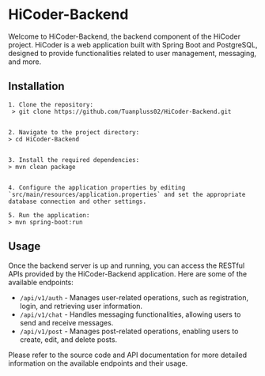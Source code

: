 # HiCoder-Backend

Welcome to HiCoder-Backend, the backend component of the HiCoder project. HiCoder is a web application built with Spring
Boot and PostgreSQL, designed to provide functionalities related to user management, messaging, and more.

## Installation

```
1. Clone the repository:
 > git clone https://github.com/Tuanpluss02/HiCoder-Backend.git


2. Navigate to the project directory:
> cd HiCoder-Backend


3. Install the required dependencies:
> mvn clean package


4. Configure the application properties by editing `src/main/resources/application.properties` and set the appropriate database connection and other settings.

5. Run the application:
> mvn spring-boot:run
```

## Usage

Once the backend server is up and running, you can access the RESTful APIs provided by the HiCoder-Backend application.
Here are some of the available endpoints:

- `/api/v1/auth` - Manages user-related operations, such as registration, login, and retrieving user information.
- `/api/v1/chat` - Handles messaging functionalities, allowing users to send and receive messages.
- `/api/v1/post` - Manages post-related operations, enabling users to create, edit, and delete posts.

Please refer to the source code and API documentation for more detailed information on the available endpoints and their
usage.
